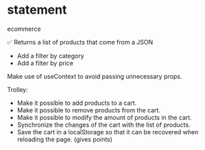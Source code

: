 # statement

ecommerce

✅ Returns a list of products that come from a JSON
- Add a filter by category
- Add a filter by price

Make use of useContext to avoid passing unnecessary props.

Trolley:

- Make it possible to add products to a cart.
- Make it possible to remove products from the cart.
- Make it possible to modify the amount of products in the cart.
- Synchronize the changes of the cart with the list of products.
- Save the cart in a localStorage so that it can be recovered when reloading the page. (gives points)